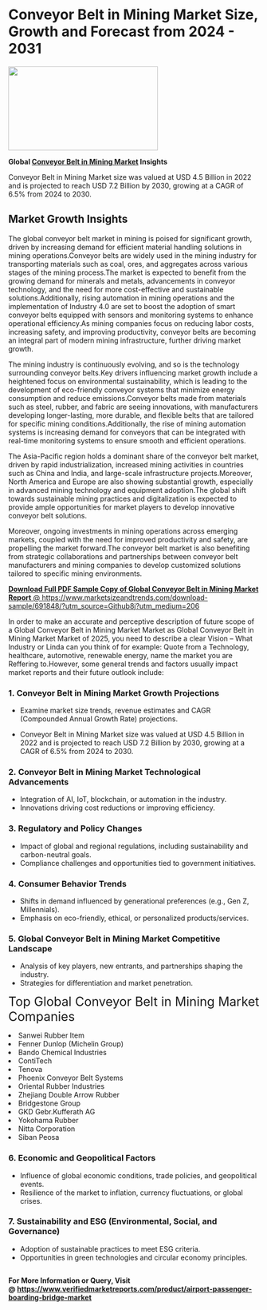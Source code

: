 <H1>Conveyor Belt in Mining Market Size, Growth and Forecast from 2024 - 2031</H1><img class="aligncenter size-medium wp-image-584254" src="https://thirdeyenews.in/wp-content/uploads/2024/09/Global-Market-Research-300x168.jpeg" alt="" width="300" height="168" /><p><strong>Global&nbsp;<a href="https://www.marketsizeandtrends.com/download-sample/691848/?utm_source=Github8j?utm_medium=206">Conveyor Belt in Mining Market</a> Insights</strong></p><p>Conveyor Belt in Mining Market size was valued at USD 4.5 Billion in 2022 and is projected to reach USD 7.2 Billion by 2030, growing at a CAGR of 6.5% from 2024 to 2030.</p><p><h2>Market Growth Insights</h2> <p>The global conveyor belt market in mining is poised for significant growth, driven by increasing demand for efficient material handling solutions in mining operations.Conveyor belts are widely used in the mining industry for transporting materials such as coal, ores, and aggregates across various stages of the mining process.The market is expected to benefit from the growing demand for minerals and metals, advancements in conveyor technology, and the need for more cost-effective and sustainable solutions.Additionally, rising automation in mining operations and the implementation of Industry 4.0 are set to boost the adoption of smart conveyor belts equipped with sensors and monitoring systems to enhance operational efficiency.As mining companies focus on reducing labor costs, increasing safety, and improving productivity, conveyor belts are becoming an integral part of modern mining infrastructure, further driving market growth.</p> <p><a href="#"></a></p> <p>The mining industry is continuously evolving, and so is the technology surrounding conveyor belts.Key drivers influencing market growth include a heightened focus on environmental sustainability, which is leading to the development of eco-friendly conveyor systems that minimize energy consumption and reduce emissions.Conveyor belts made from materials such as steel, rubber, and fabric are seeing innovations, with manufacturers developing longer-lasting, more durable, and flexible belts that are tailored for specific mining conditions.Additionally, the rise of mining automation systems is increasing demand for conveyors that can be integrated with real-time monitoring systems to ensure smooth and efficient operations.</p> <p>The Asia-Pacific region holds a dominant share of the conveyor belt market, driven by rapid industrialization, increased mining activities in countries such as China and India, and large-scale infrastructure projects.Moreover, North America and Europe are also showing substantial growth, especially in advanced mining technology and equipment adoption.The global shift towards sustainable mining practices and digitalization is expected to provide ample opportunities for market players to develop innovative conveyor belt solutions.</p> <p>Moreover, ongoing investments in mining operations across emerging markets, coupled with the need for improved productivity and safety, are propelling the market forward.The conveyor belt market is also benefiting from strategic collaborations and partnerships between conveyor belt manufacturers and mining companies to develop customized solutions tailored to specific mining environments.</p> <p><a href="#"></p><p><span class=""><strong>Download Full PDF Sample Copy of Global Conveyor Belt in Mining Market Report</strong> @ <a href="https://www.marketsizeandtrends.com/download-sample/691848/?utm_source=Github8j?utm_medium=206" target="_blank">https://www.marketsizeandtrends.com/download-sample/691848/?utm_source=Github8j?utm_medium=206</a></span></p><p>In order to make an accurate and perceptive description of future scope of a Global&nbsp;Conveyor Belt in Mining Market Market as Global&nbsp;Conveyor Belt in Mining Market Market of 2025, you need to describe a clear Vision &ndash; What Industry or Linda can you think of for example: Quote from a Technology, healthcare, automotive, renewable energy, name the market you are Reffering to.However, some general trends and factors usually impact market reports and their future outlook include:</p><h3>1.&nbsp;<strong>Conveyor Belt in Mining Market Growth Projections</strong></h3><ul><li>Examine market size trends, revenue estimates and CAGR (Compounded Annual Growth Rate) projections.</li><li><p>Conveyor Belt in Mining Market size was valued at USD 4.5 Billion in 2022 and is projected to reach USD 7.2 Billion by 2030, growing at a CAGR of 6.5% from 2024 to 2030.</p></li></ul><h3>2.&nbsp;<strong>Conveyor Belt in Mining Market Technological Advancements</strong></h3><ul><li>Integration of AI, IoT, blockchain, or automation in the industry.</li><li>Innovations driving cost reductions or improving efficiency.</li></ul><h3>3.&nbsp;<strong>Regulatory and Policy Changes</strong></h3><ul><li>Impact of global and regional regulations, including sustainability and carbon-neutral goals.</li><li>Compliance challenges and opportunities tied to government initiatives.</li></ul><h3>4.&nbsp;<strong>Consumer Behavior Trends</strong></h3><ul><li>Shifts in demand influenced by generational preferences (e.g., Gen Z, Millennials).</li><li>Emphasis on eco-friendly, ethical, or personalized products/services.</li></ul><h3>5.&nbsp;<strong>Global Conveyor Belt in Mining Market Competitive Landscape</strong></h3><ul><li>Analysis of key players, new entrants, and partnerships shaping the industry.</li><li>Strategies for differentiation and market penetration.</li></ul><p data-pm-slice="1 1 []"><span style="color: inherit; font-family: inherit; font-size: 25px;">Top Global Conveyor Belt in Mining Market Companies</span></p><div class="" data-test-id=""><p><li>Sanwei Rubber Item</li><li> Fenner Dunlop (Michelin Group)</li><li> Bando Chemical Industries</li><li> ContiTech</li><li> Tenova</li><li> Phoenix Conveyor Belt Systems</li><li> Oriental Rubber Industries</li><li> Zhejiang Double Arrow Rubber</li><li> Bridgestone Group</li><li> GKD Gebr.Kufferath AG</li><li> Yokohama Rubber</li><li> Nitta Corporation</li><li> Siban Peosa</li></p></div><h3>6.&nbsp;<strong>Economic and Geopolitical Factors</strong></h3><ul><li>Influence of global economic conditions, trade policies, and geopolitical events.</li><li>Resilience of the market to inflation, currency fluctuations, or global crises.</li></ul><h3>7.&nbsp;<strong>Sustainability and ESG (Environmental, Social, and Governance)</strong></h3><ul><li>Adoption of sustainable practices to meet ESG criteria.</li><li>Opportunities in green technologies and circular economy principles.</li></ul><h2><strong style="font-size: 14px;">For More Information or Query, Visit @&nbsp;</strong><a style="background-color: #ffffff; font-size: 14px;" href="https://www.marketsizeandtrends.com/report/conveyor-belt-in-mining-market/" target="_blank">https://www.verifiedmarketreports.com/product/airport-passenger-boarding-bridge-market</a></h2>